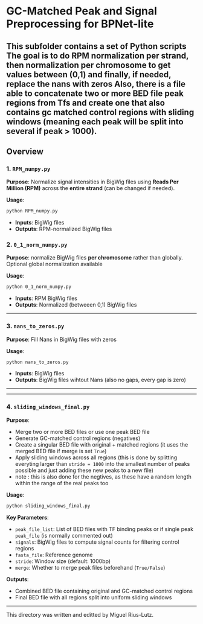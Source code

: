 # GC-Matched Peak and Signal Preprocessing for BPNet-lite

This subfolder contains a set of Python scripts 
The goal is to do RPM normalization per strand, then normalization per chromosome to get values between (0,1) and finally, if needed, replace the nans with zeros
Also, there is a file able to concatenate two or more BED file peak regions from Tfs and create one that also contains gc matched control regions with sliding windows (meaning each peak will be split into several if peak > 1000). 
---

## Overview

### 1. `RPM_numpy.py`
**Purpose**: Normalize signal intensities in BigWig files using **Reads Per Million (RPM)** across the **entire strand** (can be changed if needed).

**Usage**:
```bash
python RPM_numpy.py
```
- **Inputs**: BigWig files
- **Outputs**: RPM-normalized BigWig files

### 2. `0_1_norm_numpy.py`
**Purpose**: normalize BigWig files **per chromosome** rather than globally. Optional global normalization available

**Usage**:
```bash
python 0_1_norm_numpy.py
```
- **Inputs**: RPM BigWig files
- **Outputs**: Normalized (betweeen 0,1) BigWig files
---

### 3. `nans_to_zeros.py`
**Purpose**: Fill Nans in BigWig files with zeros

**Usage**:
```bash
python nans_to_zeros.py
```
- **Inputs**: BigWig files
- **Outputs**: BigWig files wihtout Nans (also no gaps, every gap is zero)

---

---

### 4. `sliding_windows_final.py`
**Purpose**:
- Merge two or more BED files or use one peak BED file
- Generate GC-matched control regions (negatives)
- Create a singular BED file with original + matched regions (it uses the merged BED file if merge is set `True`)
- Apply sliding windows across all regions (this is done by splitting everyting larger than `stride = 1000` into the smallest number of peaks possible and just adding these new peaks to a new file)
- note : this is also done for the negtives, as these have a random length within the range of the real peaks too

**Usage**:
```bash
python sliding_windows_final.py
```

**Key Parameters**:
- `peak_file_list`: List of BED files with TF binding peaks or if single peak `peak_file` (is normally commented out)
- `signals`: BigWig files to compute signal counts for filtering control regions
- `fasta_file`: Reference genome
- `stride`: Window size (default: 1000bp)
- `merge`: Whether to merge peak files beforehand (`True/False`)

**Outputs**:
- Combined BED file containing original and GC-matched control regions
- Final BED file with all regions split into uniform sliding windows

---
This directory was written and editted by Miguel Rius-Lutz.
